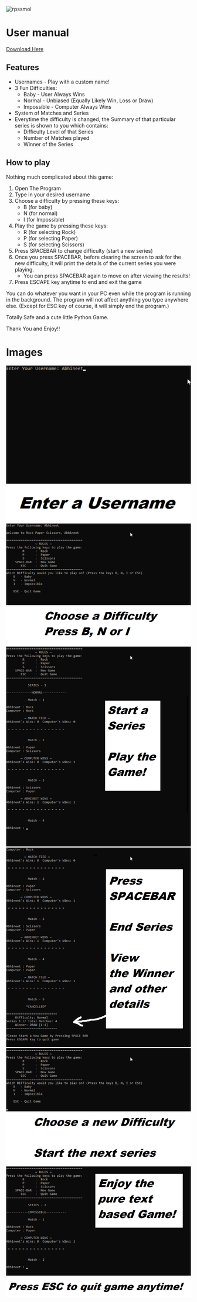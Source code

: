 ![rpssmol](https://user-images.githubusercontent.com/68178267/206696769-9e6c103b-227a-49e9-8146-490a386a536e.png)

# User manual
[Download Here](https://github.com/AbhiK002/Rock-Paper-Scissors-Python/releases/latest)

## Features
- Usernames - Play with a custom name!
- 3 Fun Difficulties:
    - Baby - User Always Wins
    - Normal - Unbiased (Equally Likely Win, Loss or Draw)
    - Impossible - Computer Always Wins
- System of Matches and Series
- Everytime the difficulty is changed, the Summary of that particular series is shown to you which contains:
    - Difficulty Level of that Series
    - Number of Matches played
    - Winner of the Series 
    

## How to play 
Nothing much complicated about this game:
1. Open The Program
2. Type in your desired username
3. Choose a difficulty by pressing these keys:
    - B (for baby)
    - N (for normal)
    - I (for Impossible)
4. Play the game by pressing these keys:
    - R (for selecting Rock)
    - P (for selecting Paper)
    - S (for selecting Scissors)
5. Press SPACEBAR to change difficulty (start a new series)
6. Once you press SPACEBAR, before clearing the screen to ask for the new difficulty, it will print the details of the current series you were playing.
    - You can press SPACEBAR again to move on after viewing the results!
7. Press ESCAPE key anytime to end and exit the game

You can do whatever you want in your PC even while the program is running in the background. The program will not affect anything you type anywhere else.
(Except for ESC key of course, it will simply end the program.)

Totally Safe and a cute little Python Game.

Thank You and Enjoy!!

# Images
![1](https://github.com/AbhiK002/Rock-Paper-Scissors-Python/blob/Game/Images/1.png)
![2](https://github.com/AbhiK002/Rock-Paper-Scissors-Python/blob/Game/Images/2.png)
![3](https://github.com/AbhiK002/Rock-Paper-Scissors-Python/blob/Game/Images/3.png)
![4](https://github.com/AbhiK002/Rock-Paper-Scissors-Python/blob/Game/Images/4.png)
![5](https://github.com/AbhiK002/Rock-Paper-Scissors-Python/blob/Game/Images/5.png)
![6](https://github.com/AbhiK002/Rock-Paper-Scissors-Python/blob/Game/Images/6.png)
